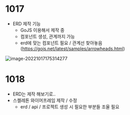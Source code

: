 # 1017

* ERD 제작 기능
  * GoJS 이용해서 제작 중
  * 컴포넌트 생성, 관계까지 가능
  * erd에 맞는 컴포넌트 필요 / 관계선 찾아놓음(https://gojs.net/latest/samples/arrowheads.html)

![image-20221017175314277](C:\Users\multicampus\AppData\Roaming\Typora\typora-user-images\image-20221017175314277.png)



# 1018

* ERD는 제작 해보기로..
* 스켈레톤 와이어프레임 제작 / 수정
  * erd / api / 프로젝트 생성 시 필요한 부분들 조율 필요

